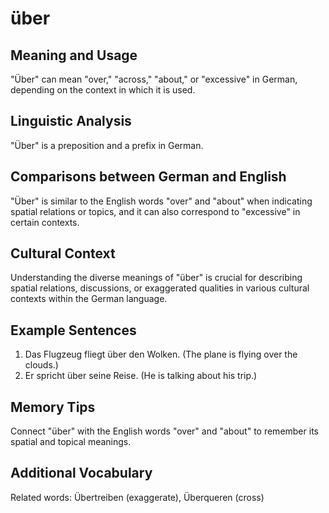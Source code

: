 # über
## Meaning and Usage
"Über" can mean "over," "across," "about," or "excessive" in German, depending on the context in which it is used.

## Linguistic Analysis
"Über" is a preposition and a prefix in German.

## Comparisons between German and English
"Über" is similar to the English words "over" and "about" when indicating spatial relations or topics, and it can also correspond to "excessive" in certain contexts.

## Cultural Context
Understanding the diverse meanings of "über" is crucial for describing spatial relations, discussions, or exaggerated qualities in various cultural contexts within the German language.

## Example Sentences
1. Das Flugzeug fliegt über den Wolken. (The plane is flying over the clouds.)
2. Er spricht über seine Reise. (He is talking about his trip.)

## Memory Tips
Connect "über" with the English words "over" and "about" to remember its spatial and topical meanings.

## Additional Vocabulary
Related words: Übertreiben (exaggerate), Überqueren (cross)